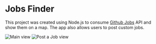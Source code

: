 Jobs Finder
===========
This project was created using Node.js to consume [Github Jobs](https://jobs.github.com/) API and show them on a map. The app also allows users to post custom jobs.

![Main view](https://dl.dropboxusercontent.com/u/7944829/screenshots/getajob/getajob.png)
![Post a Job view](https://dl.dropboxusercontent.com/u/7944829/screenshots/getajob/placeajob.png)
